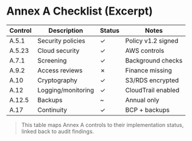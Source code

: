 # Annex A Checklist (Excerpt)

| Control | Description | Status | Notes |
|---|---|---|---|
| A.5.1 | Security policies | ✓ | Policy v1.2 signed |
| A.5.23 | Cloud security | ✓ | AWS controls |
| A.7.1 | Screening | ✓ | Background checks |
| A.9.2 | Access reviews | ✗ | Finance missing |
| A.10 | Cryptography | ✓ | S3/RDS encrypted |
| A.12 | Logging/monitoring | ✓ | CloudTrail enabled |
| A.12.5 | Backups | ~ | Annual only |
| A.17 | Continuity | ✓ | BCP + backups |

> This table maps Annex A controls to their implementation status, linked back to audit findings.
